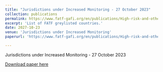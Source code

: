 ```yaml
---
title: "Jurisdictions under Increased Monitoring - 27 October 2023"
collection: publications
permalink: https://www.fatf-gafi.org/en/publications/High-risk-and-other-monitored-jurisdictions/Increased-monitoring-october-2023.html
excerpt: 'List of FATF greylisted countries.'
date: 2027-10-23
venue: 'Jurisdictions under Increased Monitoring'
paperurl: 'https://www.fatf-gafi.org/en/publications/High-risk-and-other-monitored-jurisdictions/Increased-monitoring-october-2023.html'

---
```

Jurisdictions under Increased Monitoring - 27 October 2023


[Download paper here](https://www.fatf-gafi.org/en/publications/High-risk-and-other-monitored-jurisdictions/Increased-monitoring-october-2023.html)
